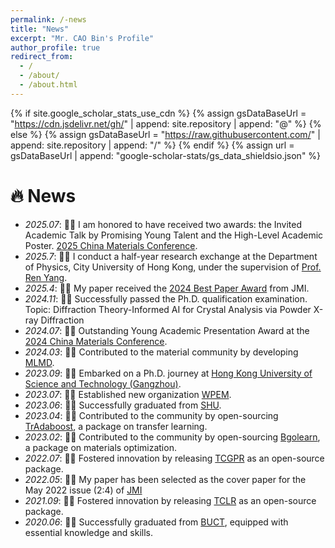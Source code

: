 ```yaml
---
permalink: /-news
title: "News"
excerpt: "Mr. CAO Bin's Profile"
author_profile: true
redirect_from: 
  - /
  - /about/
  - /about.html
---
```


{% if site.google_scholar_stats_use_cdn %}
{% assign gsDataBaseUrl = "https://cdn.jsdelivr.net/gh/" | append: site.repository | append: "@" %}
{% else %}
{% assign gsDataBaseUrl = "https://raw.githubusercontent.com/" | append: site.repository | append: "/" %}
{% endif %}
{% assign url = gsDataBaseUrl | append: "google-scholar-stats/gs_data_shieldsio.json" %}

<span class='anchor' id='-news'></span>


# 🔥 News
- *2025.07*: 🎉🎉  I am honored to have received two awards: the Invited Academic Talk by Promising Young Talent and the High-Level Academic Poster. [2025 China Materials Conference](https://cmc2025.scimeeting.cn/cn/web/speaker-detail/27167?user_id=ZXvycJpgjG2WSbabyEmiSA_d_d).
- *2025.7*: 🎉🎉 I conduct a half-year research exchange at the Department of Physics, City University of Hong Kong, under the supervision of [Prof. Ren Yang](https://scholars.cityu.edu.hk/en/persons/yang-ren(7c17617b-dd79-43a0-ad19-b83053f4370a).html).
- *2025.4*: 🎉🎉 My paper received the [2024 Best Paper Award](https://mp.weixin.qq.com/s/T5zgliCfTwcD-WqkcQefuA) from JMI.
- *2024.11*: 🎉🎉 Successfully passed the Ph.D. qualification examination. Topic: Diffraction Theory-Informed AI for Crystal Analysis via Powder X-ray Diffraction
- *2024.07*: 🎉🎉 Outstanding Young Academic Presentation Award at the [2024 China Materials Conference](https://gdstc.gd.gov.cn/gkmlpt/content/4/4455/post_4455625.html#726).
- *2024.03*: 🎉🎉 Contributed to the material community by developing [MLMD](https://www.nature.com/articles/s41524-024-01243-4).
- *2023.09*: 🎉🎉 Embarked on a Ph.D. journey at [Hong Kong University of Science and Technology (Gangzhou)](https://www.hkust-gz.edu.cn/zh/).
- *2023.07*: 🎉🎉 Established new organization [WPEM](https://github.com/WPEM).
- *2023.06*: 🎉🎉 Successfully graduated from [SHU](https://www.shu.edu.cn/).
- *2023.04*: 🎉🎉 Contributed to the community by open-sourcing [TrAdaboost](https://github.com/Bin-Cao/TrAdaboost), a package on transfer learning.
- *2023.02*: 🎉🎉 Contributed to the community by open-sourcing [Bgolearn](https://github.com/Bin-Cao/Bgolearn), a package on materials optimization.
- *2022.07*: 🎉🎉 Fostered innovation by releasing [TCGPR](https://github.com/Bin-Cao/TCGPR) as an open-source package.
- *2022.05*: 🎉🎉 My paper has been selected as the cover paper for the May 2022 issue (2:4) of [JMI](https://www.oaepublish.com/articles/jmi.2022.04)
- *2021.09*: 🎉🎉 Fostered innovation by releasing [TCLR](https://github.com/Bin-Cao/TCLRmodel) as an open-source package.
- *2020.06*: 🎉🎉 Successfully graduated from [BUCT](https://www.buct.edu.cn/main.htm), equipped with essential knowledge and skills.
